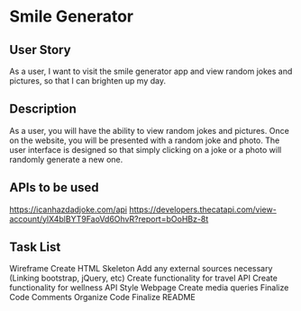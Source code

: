 # Smile Generator

## User Story
As a user, I want to visit the smile generator app and view random jokes and pictures, so that I can brighten up my day.

## Description
As a user, you will have the ability to view random jokes and pictures. Once on the website, you will be presented with a random joke and photo. The user interface is designed so that simply clicking on a joke or a photo will randomly generate a new one.

## APIs to be used
https://icanhazdadjoke.com/api
https://developers.thecatapi.com/view-account/ylX4blBYT9FaoVd6OhvR?report=bOoHBz-8t

## Task List
Wireframe
Create HTML Skeleton
Add any external sources necessary (Linking bootstrap, jQuery, etc)
Create functionality for travel API
Create functionality for wellness API
Style Webpage
Create media queries
Finalize Code Comments
Organize Code
Finalize README